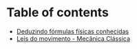 # Table of contents

* [Deduzindo fórmulas físicas conhecidas](README.md)
* [Leis do movimento - Mecânica Clássica](leis-do-movimento-mecanica-classica.md)

